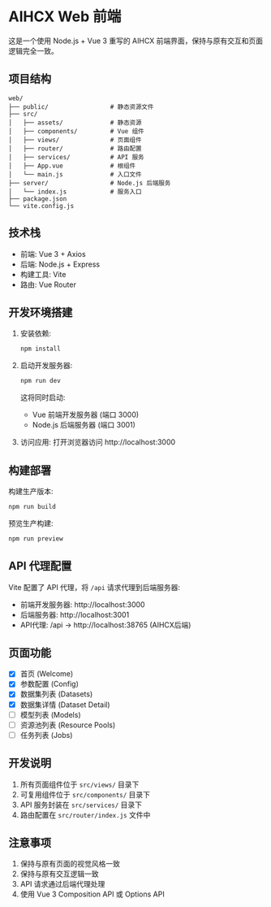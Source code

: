 # AIHCX Web 前端

这是一个使用 Node.js + Vue 3 重写的 AIHCX 前端界面，保持与原有交互和页面逻辑完全一致。

## 项目结构

```
web/
├── public/                 # 静态资源文件
├── src/
│   ├── assets/             # 静态资源
│   ├── components/         # Vue 组件
│   ├── views/              # 页面组件
│   ├── router/             # 路由配置
│   ├── services/           # API 服务
│   ├── App.vue             # 根组件
│   └── main.js             # 入口文件
├── server/                 # Node.js 后端服务
│   └── index.js            # 服务入口
├── package.json
└── vite.config.js
```

## 技术栈

- 前端: Vue 3 + Axios
- 后端: Node.js + Express
- 构建工具: Vite
- 路由: Vue Router

## 开发环境搭建

1. 安装依赖:
   ```bash
   npm install
   ```

2. 启动开发服务器:
   ```bash
   npm run dev
   ```

   这将同时启动:
   - Vue 前端开发服务器 (端口 3000)
   - Node.js 后端服务器 (端口 3001)

3. 访问应用:
   打开浏览器访问 http://localhost:3000

## 构建部署

构建生产版本:
```bash
npm run build
```

预览生产构建:
```bash
npm run preview
```

## API 代理配置

Vite 配置了 API 代理，将 `/api` 请求代理到后端服务器:
- 前端开发服务器: http://localhost:3000
- 后端服务器: http://localhost:3001
- API代理: /api -> http://localhost:38765 (AIHCX后端)

## 页面功能

- [x] 首页 (Welcome)
- [x] 参数配置 (Config)
- [x] 数据集列表 (Datasets)
- [x] 数据集详情 (Dataset Detail)
- [ ] 模型列表 (Models)
- [ ] 资源池列表 (Resource Pools)
- [ ] 任务列表 (Jobs)

## 开发说明

1. 所有页面组件位于 `src/views/` 目录下
2. 可复用组件位于 `src/components/` 目录下
3. API 服务封装在 `src/services/` 目录下
4. 路由配置在 `src/router/index.js` 文件中

## 注意事项

1. 保持与原有页面的视觉风格一致
2. 保持与原有交互逻辑一致
3. API 请求通过后端代理处理
4. 使用 Vue 3 Composition API 或 Options API